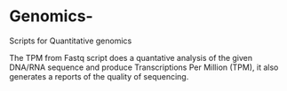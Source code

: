 # Genomics-
Scripts for Quantitative genomics 


The TPM from Fastq script does a quantative analysis of the given DNA/RNA sequence and produce Transcriptions Per Million (TPM), it also generates a reports of the quality of sequencing. 
